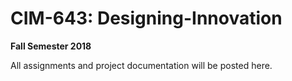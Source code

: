 # CIM-643: Designing-Innovation

**Fall Semester 2018**

All assignments and project documentation will be posted here.

